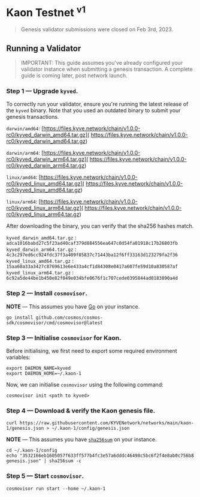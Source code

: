 # Kaon Testnet <sup>v1</sup>

> Genesis validator submissions were closed on Feb 3rd, 2023.

## Running a Validator

> IMPORTANT: This guide assumes you've already configured your validator
> instance when submitting a genesis transaction. A complete guide is coming
> later, post network launch.

### Step 1 — Upgrade `kyved`.

To correctly run your validator, ensure you're running the latest release of
the `kyved` binary. Note that you used an outdated binary to submit your
genesis transactions.

`darwin/amd64`: [https://files.kyve.network/chain/v1.0.0-rc0/kyved_darwin_amd64.tar.gz](
https://files.kyve.network/chain/v1.0.0-rc0/kyved_darwin_amd64.tar.gz)

`darwin/arm64`: [https://files.kyve.network/chain/v1.0.0-rc0/kyved_darwin_arm64.tar.gz](
https://files.kyve.network/chain/v1.0.0-rc0/kyved_darwin_arm64.tar.gz)

`linux/amd64`: [https://files.kyve.network/chain/v1.0.0-rc0/kyved_linux_amd64.tar.gz](
https://files.kyve.network/chain/v1.0.0-rc0/kyved_linux_amd64.tar.gz)

`linux/arm64`: [https://files.kyve.network/chain/v1.0.0-rc0/kyved_linux_arm64.tar.gz](
https://files.kyve.network/chain/v1.0.0-rc0/kyved_linux_arm64.tar.gz)

After downloading the binary, you can verify that the sha256 hashes match.

`kyved_darwin_amd64.tar.gz` : `adca1016babd27c5f23ad40caf379d884556ea647c0d54fa01918c17b26803fb`\
`kyved_darwin_arm64.tar.gz` : `4c3c297ed6cc924fdc37f3a409f85837c71443ba12f6ff33163d123279fa2f36`\
`kyved_linux_amd64.tar.gz` : `15aa68a33a3427c8769613e6e433a4cf1d84308e0417a607fe59d10a830587af`\
`kyved_linux_arm64.tar.gz` : `6c92a5de44be1b450e82f049e034bfe0676f1c707cede0395844ad0183890a4d`

### Step 2 — Install `cosmovisor`.

**NOTE** — This assumes you have [Go](https://go.dev/) on your instance.

<!-- go install github.com/cosmos/cosmos-sdk/cosmovisor/cmd/cosmovisor@latest -->
```shell
go install github.com/cosmos/cosmos-sdk/cosmovisor/cmd/cosmovisor@latest
```

### Step 3 — Initialise `cosmovisor` for Kaon.

Before initialising, we first need to export some required environment variables:

```shell
export DAEMON_NAME=kyved
export DAEMON_HOME=~/.kaon-1
```

Now, we can initialise `cosmovisor` using the following command:

```shell
cosmovisor init <path to kyved>
```

### Step 4 — Download & verify the Kaon genesis file.

```shell
curl https://raw.githubusercontent.com/KYVENetwork/networks/main/kaon-1/genesis.json > ~/.kaon-1/config/genesis.json
```

**NOTE** — This assumes you have [`sha256sum`](https://linux.die.net/man/1/sha256sum/) on your instance.

```shell
cd ~/.kaon-1/config
echo "3532166eb1605057f633ff577b4fc3e57a6dddc46498c5bc6f2f4e8ab0c756b8  genesis.json" | sha256sum -c
```

### Step 5 — Start `cosmovisor`.

```shell
cosmovisor run start --home ~/.kaon-1
```
